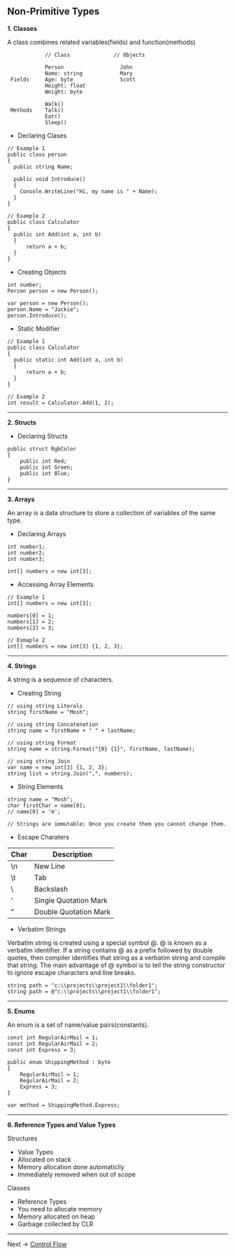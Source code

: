 ## Non-Primitive Types

**1. Classes**

A class combines related variables(fields) and function(methods)
```
            // Class              // Objects
            
            Person                  John
            Name: string            Mary
 Fields     Age: byte               Scott
            Height: float 
            Weight: byte  
            
            Walk()  
 Methods    Talk()
            Eat()
            Sleep()
```

- Declaring Clases
```
// Example 1
public class person
{
  public string Name;
  
  public void Introduce()
  {
    Console.WriteLine("Hi, my name is " + Name);
  }
}
```
```
// Example 2
public class Calculator
{
  public int Add(int a, int b)
  {
      return a + b;
  }
}
```

- Creating Objects
```
int number;
Person person = new Person();

var person = new Person();
person.Name = "Jackie";
person.Introduce();
```

- Static Modifier
```
// Example 1
public class Calculator
{
  public static int Add(int a, int b)
  {
      return a + b;
  }
}

// Example 2
int result = Calculator.Add(1, 2);
```
___

**2. Structs**

- Declaring Structs

```
public struct RgbColor
{
    public int Red;
    public int Green;
    public int Blue;
}
```
___

**3. Arrays**

An array is a data structure to store a collection of variables of the same type.

- Declaring Arrays
```
int number1;
int number2;
int number3;

int[] numbers = new int[3];
```

- Accessing Array Elements
```
// Example 1
int[] numbers = new int[3];

numbers[0] = 1;
numbers[1] = 2;
numbers[2] = 3;

// Exmaple 2
int[] numbers = new int[3] {1, 2, 3};
```
___

**4. Strings**

A string is a sequence of characters.

- Creating String
```
// using string Literals
string firstName = "Mosh";

// using string Concatenation
string name = firstName + " " + lastName;

// using string Format
string name = string.Format("{0} {1}", firstName, lastName);

// using string Join 
var name = new int[3] {1, 2, 3};
string list = string.Join(",", numbers);
```

- String Elements
```
string name = "Mosh";
char firstChar = name[0];
// name[0] = 'm';

// Strings are immutable: Once you create them you cannot change them.
```

- Escape Charaters

| Char | Description |
| --- | --- |
| \n | New Line |
| \t | Tab |
| \\ | Backslash |
| \' | Single Quotation Mark |
| \" | Double Quotation Mark |

- Verbatim Strings

Verbatim string is created using a special symbol @. @ is known as a verbatim identifier. If a string contains @ as a 
prefix followed by double quotes, then compiler identifies that string as a verbatim string and compile that string. 
The main advantage of @ symbol is to tell the string constructor to ignore escape characters and line breaks.
```
string path = "c:\\projects\\project1\\folder1";
string path = @"c:\\projects\\project1\\folder1";
```
___
**5. Enums**

An enum is a set of name/value pairs(constants).

```
const int RegularAirMail = 1;
const int RegularAirMail = 2;
const int Express = 3;

public enum ShippingMethod : byte
{
    RegularAirMail = 1;
    RegularAirMail = 2;
    Express = 3;
}

var method = ShippingMethod.Express;
```
___

**6. Reference Types and Value Types**

Structures
- Value Types
- Allocated on stack
- Memory allocation done automaticlly
- Immediately removed when out of scope

Classes
- Reference Types
- You need to allocate memory
- Memory allocated on heap
- Garbage collected by CLR
___

Next -> [Control Flow](https://github.com/JackieG19/Csharp-Control-Flow)
